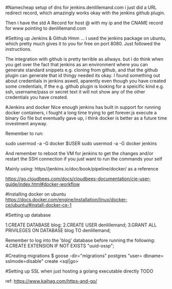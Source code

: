 #Namecheap setup of dns
for jenkins.denlillemand.com i just did a URL redirect record, which amazingly works okay with the jenkins github plugin.

Then i have the std A Record for host @ with my ip 
and the CNAME record for www pointing to denlillemand.com

#Setting up Jenkins & Github
Hmm ... i used the jenkins package on ubuntu, 
which pretty much gives it to you for free on port 8080.
Just followed the instructions. 

The integration with github is pretty terrible as allways. but i do think when you get over the fact that 
jenkins as an environment where you can generate standard snippets e.g. cloning from github, 
and that the github plugin can generate that id thingy needed its okay. 
I found something out about credentials in jenkins aswell, aparently even though you have created some credentials, if the e.g. github plugin is looking for a speicific kind e.g.  ssh, username/pass or secret text it will not show any of the other credentials you have created. 


#Jenkins and docker
Nice enough jenkins has built in support for running docker containers, i fought a long time trying to get forever.js execute a binary Go file but eventually gave up, i think docker is better as a future time investment anyway.

Remember to run: 

sudo usermod -a -G docker $USER
sudo usermod -a -G docker jenkins

And remember to reboot the VM for jenkins to get the changes and/or restart the SSH connection if you just want to 
run the commands your self


Mainly using: https//jenkins.io/doc/book/pipeline/docker/ as a reference

https://go.cloudbees.com/docs/cloudbees-documentation/cje-user-guide/index.html#docker-workflow

#Installing docker on ubuntu
https://docs.docker.com/engine/installation/linux/docker-ce/ubuntu/#install-docker-ce-1

#Setting up database

1.CREATE DATABASE blog;
2.CREATE USER denlillemand;
3.GRANT ALL PRIVILEGES ON DATABASE blog TO denlillemand;

Remember to log into the 'blog' database before running the following:
4.CREATE EXTENSION IF NOT EXISTS "uuid-ossp";


#Creating migrations
$ goose -dir="migrations" postgres "user=<dbusrname> dbname=<dbname> sslmode=disable"  create <migrationname> <sql|go>

#Setting up SSL when just hosting a golang executable directly
TODO

ref: https://www.kaihag.com/https-and-go/
